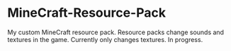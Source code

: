 # MineCraft-Resource-Pack
My custom MineCraft resource pack. Resource packs change sounds and textures in the game. Currently only changes textures. In progress.
